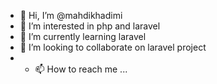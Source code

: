 - 👋 Hi, I’m @mahdikhadimi
- 👀 I’m interested in php and laravel
- 🌱 I’m currently learning laravel
- 💞️ I’m looking to collaborate on laravel project
- - 📫 How to reach me ...

<!---
mahdikhadimi/mahdikhadimi is a ✨ special ✨ repository because its `README.md` (this file) appears on your GitHub profile.
You can click the Preview link to take a look at your changes.
--->
